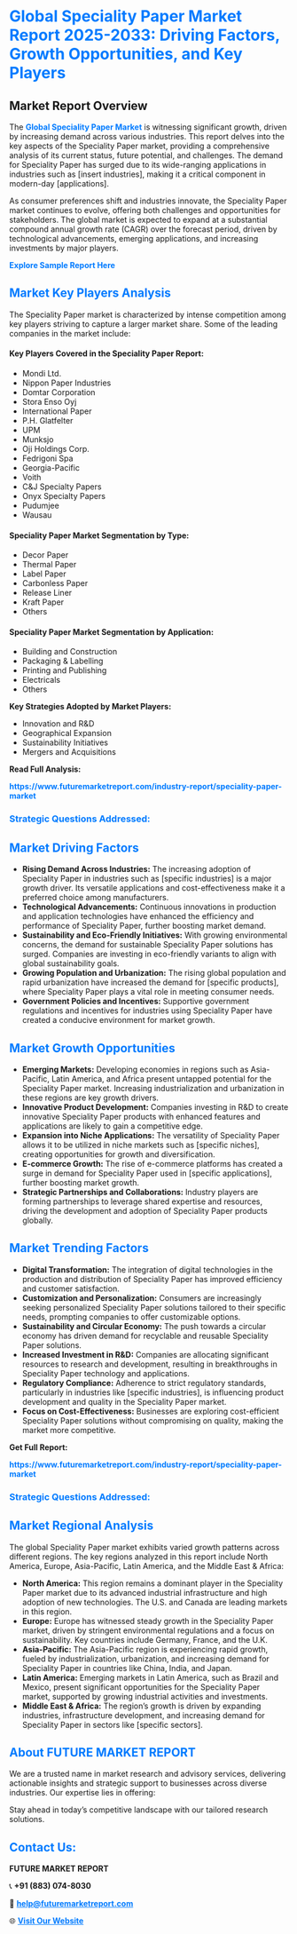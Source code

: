 <h1 style="color: #007BFF;">Global Speciality Paper Market Report 2025-2033: Driving Factors, Growth Opportunities, and Key Players</h1>

<section id="overview">
<h2>Market Report Overview</h2>
<p>The <a href="https://www.futuremarketreport.com/industry-report/speciality-paper-market" style="color: #007BFF; text-decoration: none;"><strong>Global Speciality Paper Market</strong></a> is witnessing significant growth, driven by increasing demand across various industries. This report delves into the key aspects of the Speciality Paper market, providing a comprehensive analysis of its current status, future potential, and challenges. The demand for Speciality Paper has surged due to its wide-ranging applications in industries such as [insert industries], making it a critical component in modern-day [applications].</p>
<p>As consumer preferences shift and industries innovate, the Speciality Paper market continues to evolve, offering both challenges and opportunities for stakeholders. The global market is expected to expand at a substantial compound annual growth rate (CAGR) over the forecast period, driven by technological advancements, emerging applications, and increasing investments by major players.</p>
</section>

<section id="overview">
<p><a href="https://www.futuremarketreport.com/request-sample/reportId=109572" style="color: #007BFF; text-decoration: none;"><strong>Explore Sample Report Here</strong></a></p>
</section>

<section id="key-players">
<h2 style="color: #007BFF;">Market Key Players Analysis</h2>
<p>The Speciality Paper market is characterized by intense competition among key players striving to capture a larger market share. Some of the leading companies in the market include:</p>
<h4>Key Players Covered in the Speciality Paper Report:</h4>
<ul><li>Mondi Ltd.</li><li>Nippon Paper Industries</li><li>Domtar Corporation</li><li>Stora Enso Oyj</li><li>International Paper</li><li>P.H. Glatfelter</li><li>UPM</li><li>Munksjo</li><li>Oji Holdings Corp.</li><li>Fedrigoni Spa</li><li>Georgia-Pacific</li><li>Voith</li><li>C&amp;J Specialty Papers</li><li>Onyx Specialty Papers</li><li>Pudumjee</li><li>Wausau</li></ul>
<h4>Speciality Paper Market Segmentation by Type:</h4>
<ul><li>Decor Paper</li><li>Thermal Paper</li><li>Label Paper</li><li>Carbonless Paper</li><li>Release Liner</li><li>Kraft Paper</li><li>Others</li></ul>

<h4>Speciality Paper Market Segmentation by Application:</h4>
<ul><li>Building and Construction</li><li>Packaging &amp; Labelling</li><li>Printing and Publishing</li><li>Electricals</li><li>Others</li></ul>
<p><strong>Key Strategies Adopted by Market Players:</strong></p>
<ul>
<li>Innovation and R&D</li>
<li>Geographical Expansion</li>
<li>Sustainability Initiatives</li>
<li>Mergers and Acquisitions</li>
</ul>
</section>

<section>
<p><strong>Read Full Analysis: </strong></p><a href="https://www.futuremarketreport.com/industry-report/speciality-paper-market" style="color: #007BFF; text-decoration: none;"><strong>https://www.futuremarketreport.com/industry-report/speciality-paper-market</strong></a>
<h3 style="color: #007BFF;">Strategic Questions Addressed:</h3>
</section>

<section id="driving-factors">
<h2 style="color: #007BFF;">Market Driving Factors</h2>
<ul>
<li><strong>Rising Demand Across Industries:</strong> The increasing adoption of Speciality Paper in industries such as [specific industries] is a major growth driver. Its versatile applications and cost-effectiveness make it a preferred choice among manufacturers.</li>
<li><strong>Technological Advancements:</strong> Continuous innovations in production and application technologies have enhanced the efficiency and performance of Speciality Paper, further boosting market demand.</li>
<li><strong>Sustainability and Eco-Friendly Initiatives:</strong> With growing environmental concerns, the demand for sustainable Speciality Paper solutions has surged. Companies are investing in eco-friendly variants to align with global sustainability goals.</li>
<li><strong>Growing Population and Urbanization:</strong> The rising global population and rapid urbanization have increased the demand for [specific products], where Speciality Paper plays a vital role in meeting consumer needs.</li>
<li><strong>Government Policies and Incentives:</strong> Supportive government regulations and incentives for industries using Speciality Paper have created a conducive environment for market growth.</li>
</ul>
</section>

<section id="growth-opportunities">
<h2 style="color: #007BFF;">Market Growth Opportunities</h2>
<ul>
<li><strong>Emerging Markets:</strong> Developing economies in regions such as Asia-Pacific, Latin America, and Africa present untapped potential for the Speciality Paper market. Increasing industrialization and urbanization in these regions are key growth drivers.</li>
<li><strong>Innovative Product Development:</strong> Companies investing in R&D to create innovative Speciality Paper products with enhanced features and applications are likely to gain a competitive edge.</li>
<li><strong>Expansion into Niche Applications:</strong> The versatility of Speciality Paper allows it to be utilized in niche markets such as [specific niches], creating opportunities for growth and diversification.</li>
<li><strong>E-commerce Growth:</strong> The rise of e-commerce platforms has created a surge in demand for Speciality Paper used in [specific applications], further boosting market growth.</li>
<li><strong>Strategic Partnerships and Collaborations:</strong> Industry players are forming partnerships to leverage shared expertise and resources, driving the development and adoption of Speciality Paper products globally.</li>
</ul>
</section>

<section id="trending-factors">
<h2 style="color: #007BFF;">Market Trending Factors</h2>
<ul>
<li><strong>Digital Transformation:</strong> The integration of digital technologies in the production and distribution of Speciality Paper has improved efficiency and customer satisfaction.</li>
<li><strong>Customization and Personalization:</strong> Consumers are increasingly seeking personalized Speciality Paper solutions tailored to their specific needs, prompting companies to offer customizable options.</li>
<li><strong>Sustainability and Circular Economy:</strong> The push towards a circular economy has driven demand for recyclable and reusable Speciality Paper solutions.</li>
<li><strong>Increased Investment in R&D:</strong> Companies are allocating significant resources to research and development, resulting in breakthroughs in Speciality Paper technology and applications.</li>
<li><strong>Regulatory Compliance:</strong> Adherence to strict regulatory standards, particularly in industries like [specific industries], is influencing product development and quality in the Speciality Paper market.</li>
<li><strong>Focus on Cost-Effectiveness:</strong> Businesses are exploring cost-efficient Speciality Paper solutions without compromising on quality, making the market more competitive.</li>
</ul>
</section>

<section>
<p><strong>Get Full Report: </strong></p><a href="https://www.futuremarketreport.com/industry-report/speciality-paper-market" style="color: #007BFF; text-decoration: none;"><strong>https://www.futuremarketreport.com/industry-report/speciality-paper-market</strong></a>
<h3 style="color: #007BFF;">Strategic Questions Addressed:</h3>
</section>


<section id="regional-analysis">
<h2 style="color: #007BFF;">Market Regional Analysis</h2>
<p>The global Speciality Paper market exhibits varied growth patterns across different regions. The key regions analyzed in this report include North America, Europe, Asia-Pacific, Latin America, and the Middle East & Africa:</p>
<ul>
<li><strong>North America:</strong> This region remains a dominant player in the Speciality Paper market due to its advanced industrial infrastructure and high adoption of new technologies. The U.S. and Canada are leading markets in this region.</li>
<li><strong>Europe:</strong> Europe has witnessed steady growth in the Speciality Paper market, driven by stringent environmental regulations and a focus on sustainability. Key countries include Germany, France, and the U.K.</li>
<li><strong>Asia-Pacific:</strong> The Asia-Pacific region is experiencing rapid growth, fueled by industrialization, urbanization, and increasing demand for Speciality Paper in countries like China, India, and Japan.</li>
<li><strong>Latin America:</strong> Emerging markets in Latin America, such as Brazil and Mexico, present significant opportunities for the Speciality Paper market, supported by growing industrial activities and investments.</li>
<li><strong>Middle East & Africa:</strong> The region’s growth is driven by expanding industries, infrastructure development, and increasing demand for Speciality Paper in sectors like [specific sectors].</li>
</ul>
</section>

<footer>
<h2 style="color: #007BFF;">About FUTURE MARKET REPORT</h2>
<p>We are a trusted name in market research and advisory services, delivering actionable insights and strategic support to businesses across diverse industries. Our expertise lies in offering:</p>

<p>Stay ahead in today’s competitive landscape with our tailored research solutions.</p>

<h2 style="color: #007BFF;">Contact Us:</h2>
<p><strong>FUTURE MARKET REPORT</strong></p>
<p>📞 <strong>+91 (883) 074-8030</strong></p>
<p>📧 <strong><a href="mailto:help@futuremarketreport.com" style="color: #007BFF;">help@futuremarketreport.com</a></strong></p>
<p>🌐 <strong><a href="https://www.futuremarketreport.com/" style="color: #007BFF;">Visit Our Website</a></strong></p>
</footer>